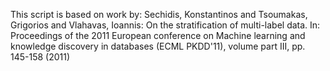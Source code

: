 This script is based on work by: Sechidis, Konstantinos and Tsoumakas, Grigorios and Vlahavas, Ioannis: On the stratification of 
                                     multi-label data. In: Proceedings of the 2011 European conference on Machine learning and knowledge 
                                     discovery in databases (ECML PKDD'11), volume part III, pp. 145-158 (2011)
